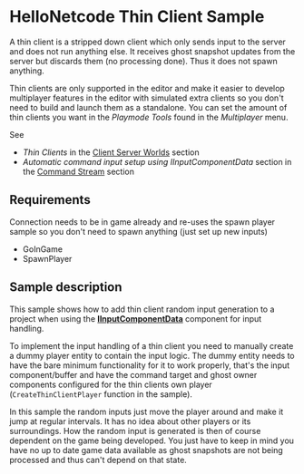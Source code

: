 # HelloNetcode Thin Client Sample

A thin client is a stripped down client which only sends input to the server and does not run anything else. It receives ghost snapshot updates from the server but discards them (no processing done). Thus it does not spawn anything.

Thin clients are only supported in the editor and make it easier to develop multiplayer features in the editor with simulated extra clients so you don't need to build and launch them as a standalone. You can set the amount of thin clients you want in the _Playmode Tools_ found in the _Multiplayer_ menu.

See

* _Thin Clients_ in the [Client Server Worlds](https://docs.unity3d.com/Packages/com.unity.netcode@latest?subfolder=/manual/client-server-worlds.html) section
* _Automatic command input setup using IInputComponentData_ section in the [Command Stream](https://docs.unity3d.com/Packages/com.unity.netcode@latest?subfolder=/manual/command-stream.html) section

## Requirements

Connection needs to be in game already and re-uses the spawn player sample so you don't need to spawn anything (just set up new inputs)

* GoInGame
* SpawnPlayer

## Sample description

This sample shows how to add thin client random input generation to a project when using the [__IInputComponentData__](xref:Unity.NetCode.IInputComponentData) component for input handling.

To implement the input handling of a thin client you need to manually create a dummy player entity to contain the input logic. The dummy entity needs to have the bare minimum functionality for it to work properly, that's the input component/buffer and have the command target and ghost owner components configured for the thin clients own player (`CreateThinClientPlayer` function in the sample).

In this sample the random inputs just move the player around and make it jump at regular intervals. It has no idea about other players or its surroundings. How the random input is generated is then of course dependent on the game being developed. You just have to keep in mind you have no up to date game data available as ghost snapshots are not being processed and thus can't depend on that state.
